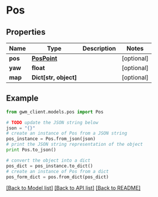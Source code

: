 # Pos


## Properties
Name | Type | Description | Notes
------------ | ------------- | ------------- | -------------
**pos** | [**PosPoint**](PosPoint.md) |  | [optional] 
**yaw** | **float** |  | [optional] 
**map** | **Dict[str, object]** |  | [optional] 

## Example

```python
from gwm_client.models.pos import Pos

# TODO update the JSON string below
json = "{}"
# create an instance of Pos from a JSON string
pos_instance = Pos.from_json(json)
# print the JSON string representation of the object
print Pos.to_json()

# convert the object into a dict
pos_dict = pos_instance.to_dict()
# create an instance of Pos from a dict
pos_form_dict = pos.from_dict(pos_dict)
```
[[Back to Model list]](../README.md#documentation-for-models) [[Back to API list]](../README.md#documentation-for-api-endpoints) [[Back to README]](../README.md)


